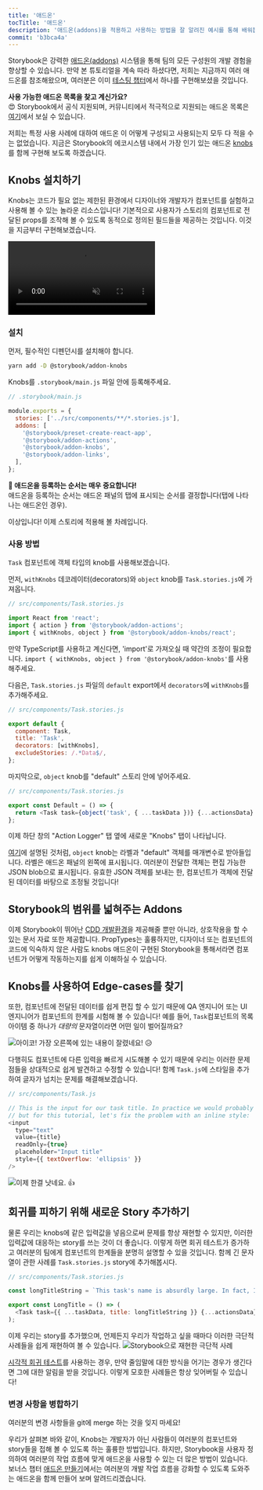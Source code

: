 ```yaml
---
title: '애드온'
tocTitle: '애드온'
description: '애드온(addons)을 적용하고 사용하는 방법을 잘 알려진 예시를 통해 배워봅시다.'
commit: 'b3bca4a'
---
```


Storybook은 강력한 [애드온(addons)](https://storybook.js.org/addons/introduction/) 시스템을 통해 팀의 모든 구성원의 개발 경험을 향상할 수 있습니다. 만약 본 튜토리얼을 계속 따라 하셨다면, 저희는 지금까지 여러 애드온를 참조해왔으며, 여러분은 이미 [테스팅 챕터](/react/kr/test/)에서 하나를 구현해보셨을 것입니다.

<div class="aside">
<strong>사용 가능한 애드온 목록을 찾고 계신가요?</strong>
<br/>
😍 Storybook에서 공식 지원되며, 커뮤니티에서 적극적으로 지원되는 애드온 목록은 <a href="https://storybook.js.org/addons/addon-gallery/">여기</a>에서 보실 수 있습니다.
</div>

저희는 특정 사용 사례에 대하여 애드온 이 어떻게 구성되고 사용되는지 모두 다 적을 수는 없었습니다. 지금은 Storybook의 에코시스템 내에서 가장 인기 있는 애드온 [knobs](https://github.com/storybooks/storybook/tree/master/addons/knobs)를 함께 구현해 보도록 하겠습니다.

## Knobs 설치하기

Knobs는 코드가 필요 없는 제한된 환경에서 디자이너와 개발자가 컴포넌트를 실험하고 사용해 볼 수 있는 놀라운 리소스입니다! 기본적으로 사용자가 스토리의 컴포넌트로 전달된 props를 조작해 볼 수 있도록 동적으로 정의된 필드들을 제공하는 것입니다. 이것을 지금부터 구현해보겠습니다.

<video autoPlay muted playsInline loop>
  <source
    src="/intro-to-storybook/addon-knobs-demo.mp4"
    type="video/mp4"
  />
</video>

### 설치

먼저, 필수적인 디펜던시를 설치해야 합니다.

```bash
yarn add -D @storybook/addon-knobs
```

Knobs를 `.storybook/main.js` 파일 안에 등록해주세요.

```javascript
// .storybook/main.js

module.exports = {
  stories: ['../src/components/**/*.stories.js'],
  addons: [
    '@storybook/preset-create-react-app',
    '@storybook/addon-actions',
    '@storybook/addon-knobs',
    '@storybook/addon-links',
  ],
};
```

<div class="aside">
<strong>📝 애드온을 등록하는 순서는 매우 중요합니다!</strong>
<br/>
애드온을 등록하는 순서는 애드온 패널의 탭에 표시되는 순서를 결정합니다(탭에 나타나는 애드온인 경우).
</div>

이상입니다! 이제 스토리에 적용해 볼 차례입니다.

### 사용 방법

`Task` 컴포넌트에 객체 타입의 knob를 사용해보겠습니다.

먼저, `withKnobs` 데코레이터(decorators)와 `object` knob를 `Task.stories.js`에 가져옵니다.

```javascript
// src/components/Task.stories.js

import React from 'react';
import { action } from '@storybook/addon-actions';
import { withKnobs, object } from '@storybook/addon-knobs/react';
```

<div class="aside">
  만약 TypeScript를 사용하고 계신다면, 'import'로 가져오실 때 약간의 조정이 필요합니다.
  <code>import { withKnobs, object } from '@storybook/addon-knobs'</code>를 사용해주세요.
</div>

다음은, `Task.stories.js` 파일의 `default` export에서 `decorators`에 `withKnobs`를 추가해주세요.

```javascript
// src/components/Task.stories.js

export default {
  component: Task,
  title: 'Task',
  decorators: [withKnobs],
  excludeStories: /.*Data$/,
};
```

마지막으로, `object` knob를 "default" 스토리 안에 넣어주세요.

```javascript
// src/components/Task.stories.js

export const Default = () => {
  return <Task task={object('task', { ...taskData })} {...actionsData} />;
};
```

이제 하단 창의 "Action Logger" 탭 옆에 새로운 "Knobs" 탭이 나타납니다.

[여기](https://github.com/storybooks/storybook/tree/master/addons/knobs#object)에 설명된 것처럼, `object` knob는 라벨과 "default" 객체를 매개변수로 받아들입니다.
라벨은 애드온 패널의 왼쪽에 표시됩니다. 여러분이 전달한 객체는 편집 가능한 JSON blob으로 표시됩니다. 유효한 JSON 객체를 보내는 한, 컴포넌트가 객체에 전달된 데이터를 바탕으로 조정될 것입니다!

## Storybook의 범위를 넓혀주는 Addons

이제 Storybook이 뛰어난 [CDD 개발환경](https://blog.hichroma.com/component-driven-development-ce1109d56c8e)을 제공해줄 뿐만 아니라, 상호작용을 할 수 있는 문서 자료 또한 제공합니다. PropTypes는 훌륭하지만, 디자이너 또는 컴포넌트의 코드에 익숙하지 않은 사람도 knobs 애드온이 구현된 Storybook을 통해서라면 컴포넌트가 어떻게 작동하는지를 쉽게 이해하실 수 있습니다.

## Knobs를 사용하여 Edge-cases를 찾기

또한, 컴포넌트에 전달된 데이터를 쉽게 편집 할 수 있기 때문에 QA 엔지니어 또는 UI 엔지니어가 컴포넌트의 한계를 시험해 볼 수 있습니다! 예를 들어, `Task`컴포넌트의 목록 아이템 중 하나가 _대량의_ 문자열이라면 어떤 일이 벌어질까요?

![아이코! 가장 오른쪽에 있는 내용이 잘렸네요!](/intro-to-storybook/addon-knobs-demo-edge-case.png) 😥

다행히도 컴포넌트에 다른 입력을 빠르게 시도해볼 수 있기 때문에 우리는 이러한 문제점들을 상대적으로 쉽게 발견하고 수정할 수 있습니다! 함께 `Task.js`에 스타일을 추가하여 글자가 넘치는 문제를 해결해보겠습니다.

```javascript
// src/components/Task.js

// This is the input for our task title. In practice we would probably update the styles for this element
// but for this tutorial, let's fix the problem with an inline style:
<input
  type="text"
  value={title}
  readOnly={true}
  placeholder="Input title"
  style={{ textOverflow: 'ellipsis' }}
/>
```

![이제 한결 낫네요.](/intro-to-storybook/addon-knobs-demo-edge-case-resolved.png) 👍

## 회귀를 피하기 위해 새로운 Story 추가하기

물론 우리는 knobs에 같은 입력값을 넣음으로써 문제를 항상 재현할 수 있지만, 이러한 입력값에 대응하는 story를 쓰는 것이 더 좋습니다. 이렇게 하면 회귀 테스트가 증가하고 여러분의 팀에게 컴포넌트의 한계들을 분명히 설명할 수 있을 것입니다.
함께 긴 문자열이 관한 사례를 `Task.stories.js` story에 추가해봅시다.

```javascript
// src/components/Task.stories.js

const longTitleString = `This task's name is absurdly large. In fact, I think if I keep going I might end up with content overflow. What will happen? The star that represents a pinned task could have text overlapping. The text could cut-off abruptly when it reaches the star. I hope not!`;

export const LongTitle = () => (
  <Task task={{ ...taskData, title: longTitleString }} {...actionsData} />
);
```

이제 우리는 story를 추가했으며, 언제든지 우리가 작업하고 싶을 때마다 이러한 극단적 사례들을 쉽게 재현하여 볼 수 있습니다.
![Storybook으로 재현한 극단적 사례](/intro-to-storybook/addon-knobs-demo-edge-case-in-storybook.png)

[시각적 회귀 테스트](/react/kr/test/)를 사용하는 경우, 만약 줄임말에 대한 방식을 어기는 경우가 생긴다면 그에 대한 알림을 받을 것입니다. 이렇게 모호한 사례들은 항상 잊어버릴 수 있습니다!

### 변경 사항을 병합하기

여러분의 변경 사항들을 git에 merge 하는 것을 잊지 마세요!

<div class="aside"><p>우리가 살펴본 바와 같이, Knobs는 개발자가 아닌 사람들이 여러분의 컴포넌트와 story들을 접해 볼 수 있도록 하는 훌륭한 방법입니다. 하지만, Storybook을 사용자 정의하여 여러분의 작업 흐름에 맞게 애드온을 사용할 수 있는 더 많은 방법이 있습니다. 보너스 챕터 <a href="/intro-to-storybook/react/kr/creating-addons">애드온 만들기</a>에서는 여러분의 개발 작업 흐름을 강화할 수 있도록 도와주는 애드온을 함께 만들어 보며 알려드리겠습니다.</p></div>
